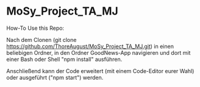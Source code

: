 # MoSy_Project_TA_MJ

How-To Use this Repo:

Nach dem Clonen (git clone https://github.com/ThoreAugust/MoSy_Project_TA_MJ.git) in einen beliebigen Ordner, in den Ordner GoodNews-App navigieren und dort mit einer Bash oder Shell "npm install" ausführen.

Anschließend kann der Code erweitert (mit einem Code-Editor eurer Wahl) oder ausgeführt ("npm start") werden.
